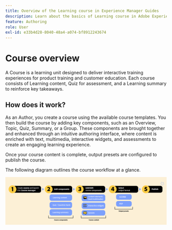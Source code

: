 ```yaml
---
title: Overview of the Learning course in Experience Manager Guides
description: Learn about the basics of Learning course in Adobe Experience Manager Guides.
feature: Authoring
role: User
exl-id: e33b4d28-8040-48a4-a074-bf8912243674
---
```

# Course overview

A Course is a learning unit designed to deliver interactive training experiences for product training and customer education.  Each course consists of Learning content, Quiz for assessment, and a Learning summary to reinforce key takeaways.  

## How does it work? 

As an Author, you create a course using the available course templates. You then build the course by adding key components, such as an Overview, Topic, Quiz, Summary, or a Group. These components are brought together and enhanced through an intuitive authoring interface, where content is enriched with text, multimedia, interactive widgets, and assessments to create an engaging learning experience.  

Once your course content is complete, output presets are configured to publish the course.  

The following diagram outlines the course workflow at a glance. 

![](assets/learning-course-workflow.png)
